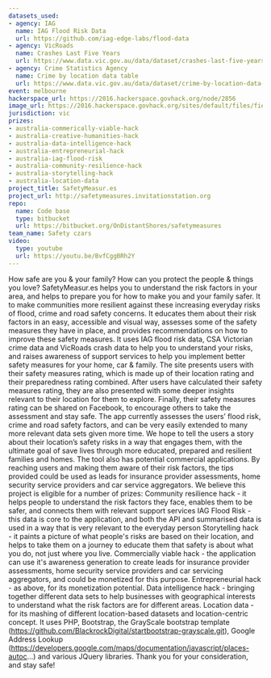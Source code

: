 ```yaml
---
datasets_used:
- agency: IAG
  name: IAG Flood Risk Data
  url: https://github.com/iag-edge-labs/flood-data
- agency: VicRoads
  name: Crashes Last Five Years
  url: https://www.data.vic.gov.au/data/dataset/crashes-last-five-years
- agency: Crime Statistics Agency
  name: Crime by location data table
  url: https://www.data.vic.gov.au/data/dataset/crime-by-location-data-table
event: melbourne
hackerspace_url: https://2016.hackerspace.govhack.org/node/2856
image_url: https://2016.hackerspace.govhack.org/sites/default/files/field/image/Pasted%20image%20at%202016_07_31%2012_56%20PM.png
jurisdiction: vic
prizes:
- australia-commerically-viable-hack
- australia-creative-humanities-hack
- australia-data-intelligence-hack
- australia-entrepreneurial-hack
- australia-iag-flood-risk
- australia-community-resilience-hack
- australia-storytelling-hack
- australia-location-data
project_title: SafetyMeasur.es
project_url: http://safetymeasures.invitationstation.org
repo:
  name: Code base
  type: bitbucket
  url: https://bitbucket.org/OnDistantShores/safetymeasures
team_name: Safety czars
video:
  type: youtube
  url: https://youtu.be/BvfCggBRh2Y
---
```


How safe are you & your family? How can you protect the people & things you love?
SafetyMeasur.es helps you to understand the risk factors in your area, and helps to prepare you for how to make you and your family safer. It to make communities more resilient against these increasing everyday risks of flood, crime and road safety concerns. It educates them about their risk factors in an easy, accessible and visual way, assesses some of the safety measures they have in place, and provides recommendations on how to improve these safety measures.
It uses IAG flood risk data, CSA Victorian crime data and VicRoads crash data to help you to understand your risks, and raises awareness of support services to help you implement better safety measures for your home, car & family.
The site presents users with their safety measures rating, which is made up of their location rating and their preparedness rating combined. After users have calculated their safety measures rating, they are also presented with some deeper insights relevant to their location for them to explore. Finally, their safety measures rating can be shared on Facebook, to encourage others to take the assessment and stay safe.
The app currently assesses the users’ flood risk, crime and road safety factors, and can be very easily extended to many more relevant data sets given more time.
We hope to tell the users a story about their location’s safety risks in a way that engages them, with the ultimate goal of save lives through more educated, prepared and resilient families and homes.
The tool also has potential commercial applications. By reaching users and making them aware of their risk factors, the tips provided could be used as leads for insurance provider assessments, home security service providers and car service aggregators.
We believe this project is eligible for a number of prizes:
Community resilience hack - it helps people to understand the risk factors they face, enables them to be safer, and connects them with relevant support services
IAG Flood Risk - this data is core to the application, and both the API and summarised data is used in a way that is very relevant to the everyday person
Storytelling hack - it paints a picture of what people's risks are based on their location, and helps to take them on a journey to educate them that safety is about what you do, not just where you live.
Commercially viable hack - the application can use it's awareness generation to create leads for insurance provider assessments, home security service providers and car servicing aggregators, and could be monetized for this purpose.
Entrepreneurial hack - as above, for its monetization potential.
Data intelligence hack - bringing together different data sets to help businesses with geographical interests to understand what the risk factors are for different areas.
Location data - for its mashing of different location-based datasets and location-centric concept.
It uses PHP, Bootstrap, the GrayScale bootstrap template (https://github.com/BlackrockDigital/startbootstrap-grayscale.git), Google Address Lookup (https://developers.google.com/maps/documentation/javascript/places-autoc...) and various JQuery libraries.
Thank you for your consideration, and stay safe!